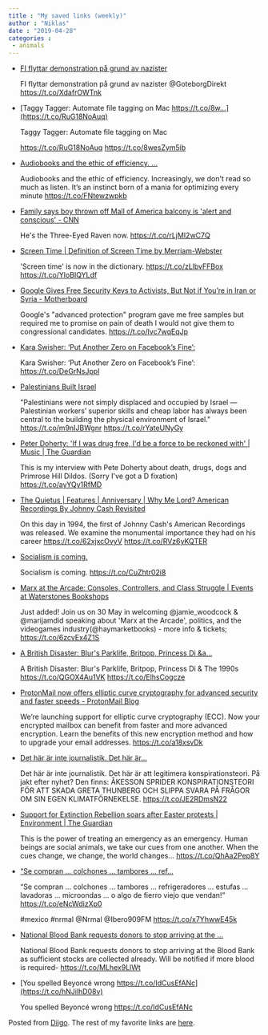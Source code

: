 ```yaml
---
title : "My saved links (weekly)"
author : "Niklas"
date : "2019-04-28"
categories : 
 - animals
---
```


- [FI flyttar demonstration på grund av nazister](https://www.goteborgdirekt.se/nyheter/fi-flyttar-demonstration-pa-grund-av-nazister/repsdz!LiMSLUW9Z9kyCgZ3hRcXbg/)
    
    FI flyttar demonstration på grund av nazister @GoteborgDirekt https://t.co/XdafrOWTnk
    
- [Taggy Tagger: Automate file tagging on Mac https://t.co/8w...](https://t.co/RuG18NoAuq)
    
    Taggy Tagger: Automate file tagging on Mac
    
    https://t.co/RuG18NoAuq https://t.co/8wesZym5ib
    
- [Audiobooks and the ethic of efficiency. ...](https://t.co/FNtewzwpkb)
    
    Audiobooks and the ethic of efficiency. Increasingly, we don't read so much as listen. It’s an instinct born of a mania for optimizing every minute https://t.co/FNtewzwpkb
    
- [Family says boy thrown off Mall of America balcony is 'alert and conscious' - CNN](https://www.cnn.com/2019/04/26/us/mall-of-america-boy-recovery/index.html)
    
    He's the Three-Eyed Raven now. https://t.co/rLjMI2wC7Q
    
- [Screen Time | Definition of Screen Time by Merriam-Webster](https://www.merriam-webster.com/dictionary/screen%20time)
    
    'Screen time' is now in the dictionary. https://t.co/zLlbvFFBox https://t.co/YloBIQYLdf
    
- [Google Gives Free Security Keys to Activists, But Not if You’re in Iran or Syria - Motherboard](https://motherboard.vice.com/en_us/article/9kxy4p/google-titan-keys-iran-syria-cuba-crimea-sudan-north-korea)
    
    Google's "advanced protection" program gave me free samples but required me to promise on pain of death I would not give them to congressional candidates. https://t.co/Ivc7wqEqJp
    
- [Kara Swisher: ‘Put Another Zero on Facebook’s Fine’:](https://t.co/DeGrNsJppl)
    
    Kara Swisher: ‘Put Another Zero on Facebook’s Fine’: https://t.co/DeGrNsJppl
    
- [Palestinians Built Israel](https://www.jacobinmag.com/2019/04/palestinians-built-israel-labor-construction)
    
    "Palestinians were not simply displaced and occupied by Israel — Palestinian workers’ superior skills and cheap labor has always been central to the building the physical environment of Israel." https://t.co/m9nIJBWgnr https://t.co/rYateUNyGy
    
- [Peter Doherty: 'If I was drug free, I'd be a force to be reckoned with' | Music | The Guardian](https://www.theguardian.com/music/2019/apr/26/peter-doherty-if-i-was-drug-free-id-be-a-force-to-be-reckoned-with)
    
    This is my interview with Pete Doherty about death, drugs, dogs and Primrose Hill Dildos. (Sorry I've got a D fixation) https://t.co/ayYQy1RfMD
    
- [The Quietus | Features | Anniversary | Why Me Lord? American Recordings By Johnny Cash Revisited](https://thequietus.com/articles/15950-johnny-cash-american-recordings)
    
    On this day in 1994, the first of Johnny Cash's American Recordings was released. We examine the monumental importance they had on his career https://t.co/62xjxcOvyV https://t.co/RVz6yKQTER
    
- [Socialism is coming.](https://t.co/CuZhtr02i8)
    
    Socialism is coming. https://t.co/CuZhtr02i8
    
- [Marx at the Arcade: Consoles, Controllers, and Class Struggle | Events at Waterstones Bookshops](https://www.waterstones.com/events/marx-at-the-arcade-consoles-controllers-and-class-struggle/london-trafalgar-square)
    
    Just added! Join us on 30 May in welcoming @jamie\_woodcock & @marijamdid speaking about 'Marx at the Arcade', politics, and the videogames industry(@haymarketbooks) - more info & tickets; https://t.co/6zcvEx4Z1S
    
- [A British Disaster: Blur's Parklife, Britpop, Princess Di &a...](https://thequietus.com/articles/15092-blur-parklife-anniversary-review)
    
    A British Disaster: Blur's Parklife, Britpop, Princess Di & The 1990s https://t.co/QGOX4Au1VK https://t.co/ElhsCogcze
    
- [ProtonMail now offers elliptic curve cryptography for advanced security and faster speeds - ProtonMail Blog](https://protonmail.com/blog/elliptic-curve-cryptography/)
    
    We’re launching support for elliptic curve cryptography (ECC). Now your encrypted mailbox can benefit from faster and more advanced encryption. Learn the benefits of this new encryption method and how to upgrade your email addresses. https://t.co/a18xsvDk
    
- [Det här är inte journalistik. Det här är...](https://www.aftonbladet.se/a/jdvAzz)
    
    Det här är inte journalistik. Det här är att legitimera konspirationsteori. På jakt efter nyhet? Den finns: ÅKESSON SPRIDER KONSPIRATIONSTEORI FÖR ATT SKADA GRETA THUNBERG OCH SLIPPA SVARA PÅ FRÅGOR OM SIN EGEN KLIMATFÖRNEKELSE. https://t.co/JE2RDmsN22
    
- [Support for Extinction Rebellion soars after Easter protests | Environment | The Guardian](https://www.theguardian.com/environment/2019/apr/24/support-for-extinction-rebellion-soars-in-wake-of-easter-protests)
    
    This is the power of treating an emergency as an emergency. Human beings are social animals, we take our cues from one another. When the cues change, we change, the world changes... https://t.co/QhAa2Pep8Y
    
- [“Se compran … colchones … tambores … ref...](https://soundcloud.com/invadauk/beak-life-goes-on)
    
    “Se compran … colchones … tambores … refrigeradores … estufas … lavadoras … microondas … o algo de fierro viejo que vendan!” https://t.co/eNcWdizXp0
    
    #mexico #nrmal @Nrmal @Ibero909FM https://t.co/x7YhwwE45k
    
    
- [National Blood Bank requests donors to stop arriving at the ...](http://www.adaderana.lk)
    
    National Blood Bank requests donors to stop arriving at the Blood Bank as sufficient stocks are collected already. Will be notified if more blood is required- https://t.co/MLhex9LlWt
    
- [You spelled Beyoncé wrong https://t.co/IdCusEfANc](https://t.co/hNJilhD08v)
    
    You spelled Beyoncé wrong https://t.co/IdCusEfANc
    

Posted from [Diigo](https://www.diigo.com). The rest of my favorite links are [here](https://www.diigo.com/user/npivic).
